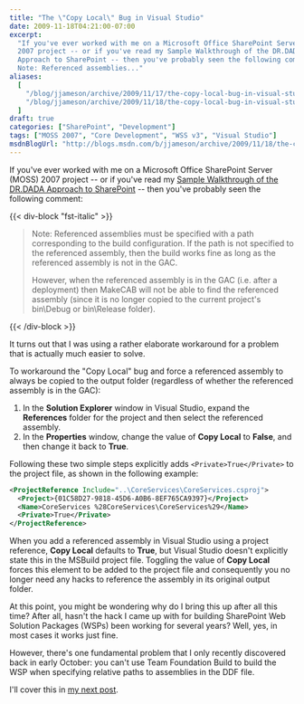 ```yaml
---
title: "The \"Copy Local\" Bug in Visual Studio"
date: 2009-11-18T04:21:00-07:00
excerpt:
  "If you've ever worked with me on a Microsoft Office SharePoint Server (MOSS)
  2007 project -- or if you've read my Sample Walkthrough of the DR.DADA
  Approach to SharePoint -- then you've probably seen the following comment:
  Note: Referenced assemblies..."
aliases:
  [
    "/blog/jjameson/archive/2009/11/17/the-copy-local-bug-in-visual-studio.aspx",
    "/blog/jjameson/archive/2009/11/18/the-copy-local-bug-in-visual-studio.aspx",
  ]
draft: true
categories: ["SharePoint", "Development"]
tags: ["MOSS 2007", "Core Development", "WSS v3", "Visual Studio"]
msdnBlogUrl: "http://blogs.msdn.com/b/jjameson/archive/2009/11/18/the-copy-local-bug-in-visual-studio.aspx"
---
```


If you've ever worked with me on a Microsoft Office SharePoint Server (MOSS)
2007 project -- or if you've read my
[Sample Walkthrough of the DR.DADA Approach to SharePoint](/blog/jjameson/2009/09/28/sample-walkthrough-of-the-dr-dada-approach-to-sharepoint)
-- then you've probably seen the following comment:

{{< div-block "fst-italic" >}}

> Note: Referenced assemblies must be specified with a path corresponding to the
> build configuration. If the path is not specified to the referenced assembly,
> then the build works fine as long as the referenced assembly is not in the
> GAC.
>
> However, when the referenced assembly is in the GAC (i.e. after a deployment)
> then MakeCAB will not be able to find the referenced assembly (since it is no
> longer copied to the current project's bin\Debug or bin\Release folder).

{{< /div-block >}}

It turns out that I was using a rather elaborate workaround for a problem that
is actually much easier to solve.

To workaround the "Copy Local" bug and force a referenced assembly to always be
copied to the output folder (regardless of whether the referenced assembly is in
the GAC):

1. In the **Solution Explorer** window in Visual Studio, expand the
   **References** folder for the project and then select the referenced
   assembly.
1. In the **Properties** window, change the value of **Copy Local** to
   **False**, and then change it back to **True**.

Following these two simple steps explicitly adds `<Private>True</Private>` to
the project file, as shown in the following example:

```XML
<ProjectReference Include="..\CoreServices\CoreServices.csproj">
  <Project>{01C58D27-9818-45D6-A0B6-8EF765CA9397}</Project>
  <Name>CoreServices %28CoreServices\CoreServices%29</Name>
  <Private>True</Private>
</ProjectReference>
```

When you add a referenced assembly in Visual Studio using a project reference,
**Copy Local** defaults to **True**, but Visual Studio doesn't explicitly state
this in the MSBuild project file. Toggling the value of **Copy Local** forces
this element to be added to the project file and consequently you no longer need
any hacks to reference the assembly in its original output folder.

At this point, you might be wondering why do I bring this up after all this
time? After all, hasn't the hack I came up with for building SharePoint Web
Solution Packages (WSPs) been working for several years? Well, yes, in most
cases it works just fine.

However, there's one fundamental problem that I only recently discovered back in
early October: you can't use Team Foundation Build to build the WSP when
specifying relative paths to assemblies in the DDF file.

I'll cover this in
[my next post](/blog/jjameson/2009/11/18/building-sharepoint-wsps-with-team-foundation-build).
